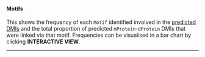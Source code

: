 #### Motifs

This shows the frequency of each `Motif` identified involved in the [predicted DMIs](https://github.com/slimsuite/SLiMEnrich/wiki/Analysis-and-Outputs/#predicted) and the total proportion of predicted `mProtein`-`dProtein` DMIs that were linked via that motif. Frequencies can be visualised in a bar chart by clicking **INTERACTIVE VIEW**.

---

